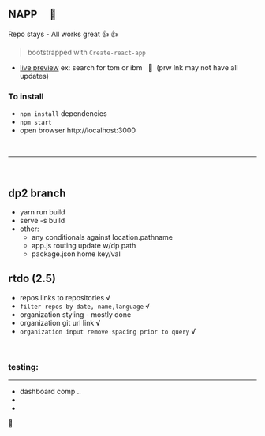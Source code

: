 ## NAPP &nbsp; &nbsp; :violin:

Repo stays - All works great  👍 👍


> bootstrapped with `Create-react-app`


+ [live preview](https://donpio.tech/repositories/napp/)
ex: search for tom or ibm &nbsp;  :cactus: &nbsp;(prw lnk may not have all updates)

### To install
- `npm install` dependencies
- `npm start`
- open browser http://localhost:3000

<br/>

--------------------

<br />


## dp2 branch


- yarn run build
- serve -s build
- other:
  + any conditionals against location.pathname
  + app.js routing update w/dp path
  + package.json home key/val



## rtdo (2.5)

- repos links to repositories √
- `filter repos by date, name,language` √
- organization styling - mostly done
- organization git url link √
- `organization input remove spacing prior to query` √



<br/>

### testing:
-----------
+ dashboard comp ..
+
+





:100:
